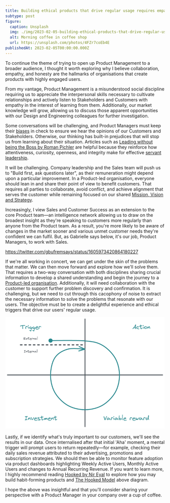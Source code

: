 ```yaml
---
title: Building ethical products that drive regular usage requires empathy from everyone
subtype: post
figure:
  caption: Unsplash
  img: ./img/2023-02-05-building-ethical-products-that-drive-regular-usage-requires-empathy-from-everyone.jpg
  alt: Morning coffee in coffee shop
  url: https://unsplash.com/photos/4FZr7coEb4E
publishedAt: 2023-02-05T00:00:00.000Z
---
```

To continue the theme of trying to open up Product Management to a broader audience, I thought it worth exploring why I believe collaboration, empathy, and honesty are the hallmarks of organisations that create products with highly engaged users.

From my vantage, Product Management is a misunderstood social discipline requiring us to appreciate the interpersonal skills necessary to cultivate relationships and actively listen to Stakeholders and Customers with empathy in the interest of learning from them. Additionally, our market knowledge will grow, allowing us to discuss those apparent opportunities with our Design and Engineering colleagues for further investigation.

Some conversations will be challenging, and Product Managers must keep their [biases](https://mobile.twitter.com/theevabea/status/1605252972753129472) in check to ensure we hear the opinions of our Customers and Stakeholders. Otherwise, our thinking has built-in prejudices that will stop us from learning about their situation. Articles such as [Leading without being the Boss by Roman Pichler](https://mobile.twitter.com/theevabea/status/1605252972753129472) are helpful because they reinforce how attentiveness, curiosity, openness, and integrity make for effective [servant leadership](https://en.wikipedia.org/wiki/Servant_leadership).

It will be challenging. Company leadership and the Sales team will push us to "Build first, ask questions later", as their remuneration might depend upon a particular improvement. In a Product-led organisation, everyone should lean in and share their point of view to benefit customers. That requires all parties to collaborate, avoid conflict, and achieve alignment that serves the customer while remaining focused on our shared [Mission, Vision and Strategy](https://www.lennysnewsletter.com/p/mission-vision-strategy-goals-roadmap).

Increasingly, I view Sales and Customer Success as an extension to the core Product team—an intelligence network allowing us to draw on the broadest insight as they're speaking to customers more regularly than anyone from the Product team. As a result, you're more likely to be aware of changes in the market sooner and various unmet customer needs they're confident we can fulfil. But, as Gabrielle says below, it's our job, Product Managers, to work with Sales.

https://twitter.com/gbufremsays/status/1605973420864180227

If we're all working in concert, we can get under the skin of the problems that matter. We can then move forward and explore how we'll solve them. That requires a two-way conversation with both disciplines sharing crucial information to develop a shared understanding and begin the journey to a [Product-led organisation](https://www.pendo.io/product-led/). Additionally, it will need collaboration with the customer to support further problem discovery and confirmation. It is challenging, but we need to cut through this cacophony of noise to extract the necessary information to solve the problems that resonate with our users. The objective must be to create a delightful experience and ethical triggers that drive our users' regular usage.

![The Hooked Model by Nir Eyal](./img/2023-02-05-the-hooked-model.png)

Lastly, if we identify what's truly important to our customers, we'll see the results in our data. Once internalised after that initial 'Aha' moment, a mental trigger will prompt users to return repeatedly—for example, checking their daily sales revenue attributed to their advertising, promotions and subscription strategies. We should then be able to monitor feature adoption via product dashboards highlighting Weekly Active Users, Monthly Active Users and changes to Annual Recurring Revenue. If you want to learn more, I highly recommend reading [Hooked by Nir Eyal](https://amzn.to/3YIql7J) to explore how you may build habit-forming products and [The Hooked Model](https://www.nirandfar.com/how-to-manufacture-desire/) above diagram.

I hope the above was insightful and that you'll consider sharing your perspective with a Product Manager in your company over a cup of coffee.
